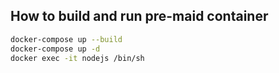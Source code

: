 ## How to build and run pre-maid container

```sh
docker-compose up --build
docker-compose up -d
docker exec -it nodejs /bin/sh
```
